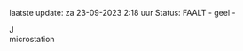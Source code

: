 laatste update: 
za 23-09-2023  2:18   uur 
Status: FAALT - geel - 
<div class="service R">J</div><div class="service Y">microstation</div>